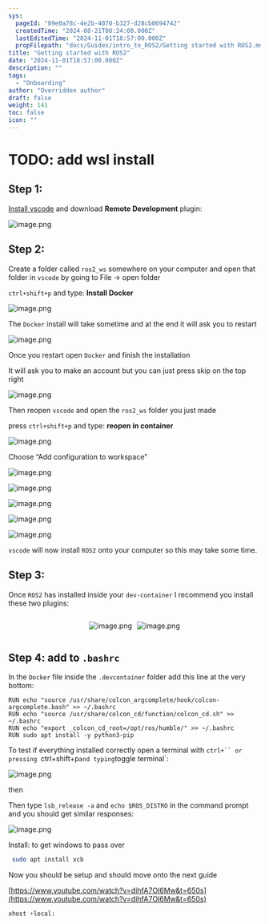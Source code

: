 ```yaml
---
sys:
  pageId: "89e0a78c-4e2b-4070-b327-d28cb0694742"
  createdTime: "2024-08-21T00:24:00.000Z"
  lastEditedTime: "2024-11-01T18:57:00.000Z"
  propFilepath: "docs/Guides/intro_to_ROS2/Getting started with ROS2.md"
title: "Getting started with ROS2"
date: "2024-11-01T18:57:00.000Z"
description: ""
tags:
  - "Onboarding"
author: "Overridden author"
draft: false
weight: 141
toc: false
icon: ""
---
```


# TODO: add wsl install

## Step 1:

[Install vscode](https://code.visualstudio.com/download) and download **Remote Development** plugin:

![image.png](https://prod-files-secure.s3.us-west-2.amazonaws.com/d518164a-d88e-44d1-a4ee-3adb3bd8bce0/efb52993-1881-4a40-b95e-6f020334f022/image.png?X-Amz-Algorithm=AWS4-HMAC-SHA256&X-Amz-Content-Sha256=UNSIGNED-PAYLOAD&X-Amz-Credential=ASIAZI2LB466T7VPWX6R%2F20250204%2Fus-west-2%2Fs3%2Faws4_request&X-Amz-Date=20250204T003526Z&X-Amz-Expires=3600&X-Amz-Security-Token=IQoJb3JpZ2luX2VjEAcaCXVzLXdlc3QtMiJHMEUCIFiTU01%2FoJqdfL6e8HTatMt%2FVUakaY2sDvYAhD%2BUXx7GAiEA5OYnSFne80r8k%2BpVQ3dMxS5FtH109Z%2Bcx1iGQouNqYIq%2FwMIIBAAGgw2Mzc0MjMxODM4MDUiDIGxFFn3Ffze9t0HGircA%2Fvgj%2FIjppLxGNx9vD9DawpYDM%2FIJfND3qXrym2qnh2mHCqdVDvhA%2BaqnjUGK6ITjN%2FWm35bvi5NWrdBJwlNqijphrRbwphglMOkKCoWrX4UFYXsI%2BXOvz3V1rR45KuuWYkARiIeOAeBj8cVksyxb2wzc7ToByZm61pC93fTIU2B390vhAxIFi886RLwnn4ttzvkNM9IpFUc7aMTyxr5x0kPB2NknMUdegky3%2BpIVfPeNwmOplV%2FHXttCYPFnW2GeuW6pO7CSmNnqeomsaeTRebvlAU3%2FrOC%2BQn26Ex%2BUvcf057kKgVEIh67TI3vPuwkS9haP%2FENt0%2BFEvwaI%2BEMIK6ATvQF68d3zrTv8%2F8KoUUQ6d7H3qnVdFbZMZB1cH3F5PlFabY68mra09r5CmngUqsbah9ZLOX0t2YxiVf%2F46TfHo%2B5sKwvApl2zYl0wMOvFTOlmWMrExgHjHb2b24R5Rr0ujA4hqIJJmhyipuq2816J7flaVxBgv%2F6iDUC1s8xV%2Fs%2BC%2Fut3HXGtECAzqQAA9WS%2B7KxQZCTFvrAdt8VTeBLUsMFysWZ0M1dXY306dNF%2BlFqx3e8zkwf0CtzVlg2Z1mk7spoD2Jy3EL%2FDc8ORlQgIkvyRtUby6SckIgAMPGUhb0GOqUBa2KUYsd%2B1VZcfenD%2BwRCBIOvgF6ns9UYpKwua%2Fp8ttn32x%2BBdti1uC7RkwGUnJ%2BqHv1EgGbyOq5ysaSkb5iVCFO0HbfPb63PF7x%2F5WnMNvcde4ishGCUk2HrTj7fUvcqWWkYM3h4gMCqN7TJGY%2BL%2BoxUdqfVWhvFyNh4MMpn1GrsOW71Rc9th8OE7gGUrQi8qMhJ6ute2uk9ahxWbGV4AdD3TuhR&X-Amz-Signature=d41c14bf5e0ec4e5474971816165b410f443e025bb9498e1ba30a88297d13b86&X-Amz-SignedHeaders=host&x-id=GetObject)

## Step 2:

Create a folder called `ros2_ws` somewhere on your computer and open that folder in `vscode` by going to File → open folder 

`ctrl+shift+p` and type: **Install Docker**

![image.png](https://prod-files-secure.s3.us-west-2.amazonaws.com/d518164a-d88e-44d1-a4ee-3adb3bd8bce0/2269dc0e-1cd5-47ff-bceb-c04ad9b2eab0/image.png?X-Amz-Algorithm=AWS4-HMAC-SHA256&X-Amz-Content-Sha256=UNSIGNED-PAYLOAD&X-Amz-Credential=ASIAZI2LB466T7VPWX6R%2F20250204%2Fus-west-2%2Fs3%2Faws4_request&X-Amz-Date=20250204T003526Z&X-Amz-Expires=3600&X-Amz-Security-Token=IQoJb3JpZ2luX2VjEAcaCXVzLXdlc3QtMiJHMEUCIFiTU01%2FoJqdfL6e8HTatMt%2FVUakaY2sDvYAhD%2BUXx7GAiEA5OYnSFne80r8k%2BpVQ3dMxS5FtH109Z%2Bcx1iGQouNqYIq%2FwMIIBAAGgw2Mzc0MjMxODM4MDUiDIGxFFn3Ffze9t0HGircA%2Fvgj%2FIjppLxGNx9vD9DawpYDM%2FIJfND3qXrym2qnh2mHCqdVDvhA%2BaqnjUGK6ITjN%2FWm35bvi5NWrdBJwlNqijphrRbwphglMOkKCoWrX4UFYXsI%2BXOvz3V1rR45KuuWYkARiIeOAeBj8cVksyxb2wzc7ToByZm61pC93fTIU2B390vhAxIFi886RLwnn4ttzvkNM9IpFUc7aMTyxr5x0kPB2NknMUdegky3%2BpIVfPeNwmOplV%2FHXttCYPFnW2GeuW6pO7CSmNnqeomsaeTRebvlAU3%2FrOC%2BQn26Ex%2BUvcf057kKgVEIh67TI3vPuwkS9haP%2FENt0%2BFEvwaI%2BEMIK6ATvQF68d3zrTv8%2F8KoUUQ6d7H3qnVdFbZMZB1cH3F5PlFabY68mra09r5CmngUqsbah9ZLOX0t2YxiVf%2F46TfHo%2B5sKwvApl2zYl0wMOvFTOlmWMrExgHjHb2b24R5Rr0ujA4hqIJJmhyipuq2816J7flaVxBgv%2F6iDUC1s8xV%2Fs%2BC%2Fut3HXGtECAzqQAA9WS%2B7KxQZCTFvrAdt8VTeBLUsMFysWZ0M1dXY306dNF%2BlFqx3e8zkwf0CtzVlg2Z1mk7spoD2Jy3EL%2FDc8ORlQgIkvyRtUby6SckIgAMPGUhb0GOqUBa2KUYsd%2B1VZcfenD%2BwRCBIOvgF6ns9UYpKwua%2Fp8ttn32x%2BBdti1uC7RkwGUnJ%2BqHv1EgGbyOq5ysaSkb5iVCFO0HbfPb63PF7x%2F5WnMNvcde4ishGCUk2HrTj7fUvcqWWkYM3h4gMCqN7TJGY%2BL%2BoxUdqfVWhvFyNh4MMpn1GrsOW71Rc9th8OE7gGUrQi8qMhJ6ute2uk9ahxWbGV4AdD3TuhR&X-Amz-Signature=db643cabdaa84fa26b56210fdde154be7eb1c5432887acac3f1915fac81d79d3&X-Amz-SignedHeaders=host&x-id=GetObject)

The `Docker` install will take sometime and at the end it will ask you to restart

![image.png](https://prod-files-secure.s3.us-west-2.amazonaws.com/d518164a-d88e-44d1-a4ee-3adb3bd8bce0/ed233f78-be33-4b1f-b89c-9c346c0e961e/image.png?X-Amz-Algorithm=AWS4-HMAC-SHA256&X-Amz-Content-Sha256=UNSIGNED-PAYLOAD&X-Amz-Credential=ASIAZI2LB466T7VPWX6R%2F20250204%2Fus-west-2%2Fs3%2Faws4_request&X-Amz-Date=20250204T003526Z&X-Amz-Expires=3600&X-Amz-Security-Token=IQoJb3JpZ2luX2VjEAcaCXVzLXdlc3QtMiJHMEUCIFiTU01%2FoJqdfL6e8HTatMt%2FVUakaY2sDvYAhD%2BUXx7GAiEA5OYnSFne80r8k%2BpVQ3dMxS5FtH109Z%2Bcx1iGQouNqYIq%2FwMIIBAAGgw2Mzc0MjMxODM4MDUiDIGxFFn3Ffze9t0HGircA%2Fvgj%2FIjppLxGNx9vD9DawpYDM%2FIJfND3qXrym2qnh2mHCqdVDvhA%2BaqnjUGK6ITjN%2FWm35bvi5NWrdBJwlNqijphrRbwphglMOkKCoWrX4UFYXsI%2BXOvz3V1rR45KuuWYkARiIeOAeBj8cVksyxb2wzc7ToByZm61pC93fTIU2B390vhAxIFi886RLwnn4ttzvkNM9IpFUc7aMTyxr5x0kPB2NknMUdegky3%2BpIVfPeNwmOplV%2FHXttCYPFnW2GeuW6pO7CSmNnqeomsaeTRebvlAU3%2FrOC%2BQn26Ex%2BUvcf057kKgVEIh67TI3vPuwkS9haP%2FENt0%2BFEvwaI%2BEMIK6ATvQF68d3zrTv8%2F8KoUUQ6d7H3qnVdFbZMZB1cH3F5PlFabY68mra09r5CmngUqsbah9ZLOX0t2YxiVf%2F46TfHo%2B5sKwvApl2zYl0wMOvFTOlmWMrExgHjHb2b24R5Rr0ujA4hqIJJmhyipuq2816J7flaVxBgv%2F6iDUC1s8xV%2Fs%2BC%2Fut3HXGtECAzqQAA9WS%2B7KxQZCTFvrAdt8VTeBLUsMFysWZ0M1dXY306dNF%2BlFqx3e8zkwf0CtzVlg2Z1mk7spoD2Jy3EL%2FDc8ORlQgIkvyRtUby6SckIgAMPGUhb0GOqUBa2KUYsd%2B1VZcfenD%2BwRCBIOvgF6ns9UYpKwua%2Fp8ttn32x%2BBdti1uC7RkwGUnJ%2BqHv1EgGbyOq5ysaSkb5iVCFO0HbfPb63PF7x%2F5WnMNvcde4ishGCUk2HrTj7fUvcqWWkYM3h4gMCqN7TJGY%2BL%2BoxUdqfVWhvFyNh4MMpn1GrsOW71Rc9th8OE7gGUrQi8qMhJ6ute2uk9ahxWbGV4AdD3TuhR&X-Amz-Signature=ceb27ccb3abe19f96e95380e6b500b7274f3b82b75d4e73d79cb27b5870734b1&X-Amz-SignedHeaders=host&x-id=GetObject)

Once you restart open `Docker` and finish the installation

It will ask you to make an account but you can just press skip on the top right

![image.png](https://prod-files-secure.s3.us-west-2.amazonaws.com/d518164a-d88e-44d1-a4ee-3adb3bd8bce0/21010ad9-1659-4fd9-9f59-9932a09b2a3d/image.png?X-Amz-Algorithm=AWS4-HMAC-SHA256&X-Amz-Content-Sha256=UNSIGNED-PAYLOAD&X-Amz-Credential=ASIAZI2LB466T7VPWX6R%2F20250204%2Fus-west-2%2Fs3%2Faws4_request&X-Amz-Date=20250204T003526Z&X-Amz-Expires=3600&X-Amz-Security-Token=IQoJb3JpZ2luX2VjEAcaCXVzLXdlc3QtMiJHMEUCIFiTU01%2FoJqdfL6e8HTatMt%2FVUakaY2sDvYAhD%2BUXx7GAiEA5OYnSFne80r8k%2BpVQ3dMxS5FtH109Z%2Bcx1iGQouNqYIq%2FwMIIBAAGgw2Mzc0MjMxODM4MDUiDIGxFFn3Ffze9t0HGircA%2Fvgj%2FIjppLxGNx9vD9DawpYDM%2FIJfND3qXrym2qnh2mHCqdVDvhA%2BaqnjUGK6ITjN%2FWm35bvi5NWrdBJwlNqijphrRbwphglMOkKCoWrX4UFYXsI%2BXOvz3V1rR45KuuWYkARiIeOAeBj8cVksyxb2wzc7ToByZm61pC93fTIU2B390vhAxIFi886RLwnn4ttzvkNM9IpFUc7aMTyxr5x0kPB2NknMUdegky3%2BpIVfPeNwmOplV%2FHXttCYPFnW2GeuW6pO7CSmNnqeomsaeTRebvlAU3%2FrOC%2BQn26Ex%2BUvcf057kKgVEIh67TI3vPuwkS9haP%2FENt0%2BFEvwaI%2BEMIK6ATvQF68d3zrTv8%2F8KoUUQ6d7H3qnVdFbZMZB1cH3F5PlFabY68mra09r5CmngUqsbah9ZLOX0t2YxiVf%2F46TfHo%2B5sKwvApl2zYl0wMOvFTOlmWMrExgHjHb2b24R5Rr0ujA4hqIJJmhyipuq2816J7flaVxBgv%2F6iDUC1s8xV%2Fs%2BC%2Fut3HXGtECAzqQAA9WS%2B7KxQZCTFvrAdt8VTeBLUsMFysWZ0M1dXY306dNF%2BlFqx3e8zkwf0CtzVlg2Z1mk7spoD2Jy3EL%2FDc8ORlQgIkvyRtUby6SckIgAMPGUhb0GOqUBa2KUYsd%2B1VZcfenD%2BwRCBIOvgF6ns9UYpKwua%2Fp8ttn32x%2BBdti1uC7RkwGUnJ%2BqHv1EgGbyOq5ysaSkb5iVCFO0HbfPb63PF7x%2F5WnMNvcde4ishGCUk2HrTj7fUvcqWWkYM3h4gMCqN7TJGY%2BL%2BoxUdqfVWhvFyNh4MMpn1GrsOW71Rc9th8OE7gGUrQi8qMhJ6ute2uk9ahxWbGV4AdD3TuhR&X-Amz-Signature=e03d1d5c5853326fbca369e55908f3fefd5c69f59a70cd946905bfd53f87bf7a&X-Amz-SignedHeaders=host&x-id=GetObject)

Then reopen `vscode` and open the `ros2_ws` folder you just made

press `ctrl+shift+p` and type: **reopen in container**

![image.png](https://prod-files-secure.s3.us-west-2.amazonaws.com/d518164a-d88e-44d1-a4ee-3adb3bd8bce0/4e93b8c2-41ad-488c-8095-c74205196118/image.png?X-Amz-Algorithm=AWS4-HMAC-SHA256&X-Amz-Content-Sha256=UNSIGNED-PAYLOAD&X-Amz-Credential=ASIAZI2LB466T7VPWX6R%2F20250204%2Fus-west-2%2Fs3%2Faws4_request&X-Amz-Date=20250204T003526Z&X-Amz-Expires=3600&X-Amz-Security-Token=IQoJb3JpZ2luX2VjEAcaCXVzLXdlc3QtMiJHMEUCIFiTU01%2FoJqdfL6e8HTatMt%2FVUakaY2sDvYAhD%2BUXx7GAiEA5OYnSFne80r8k%2BpVQ3dMxS5FtH109Z%2Bcx1iGQouNqYIq%2FwMIIBAAGgw2Mzc0MjMxODM4MDUiDIGxFFn3Ffze9t0HGircA%2Fvgj%2FIjppLxGNx9vD9DawpYDM%2FIJfND3qXrym2qnh2mHCqdVDvhA%2BaqnjUGK6ITjN%2FWm35bvi5NWrdBJwlNqijphrRbwphglMOkKCoWrX4UFYXsI%2BXOvz3V1rR45KuuWYkARiIeOAeBj8cVksyxb2wzc7ToByZm61pC93fTIU2B390vhAxIFi886RLwnn4ttzvkNM9IpFUc7aMTyxr5x0kPB2NknMUdegky3%2BpIVfPeNwmOplV%2FHXttCYPFnW2GeuW6pO7CSmNnqeomsaeTRebvlAU3%2FrOC%2BQn26Ex%2BUvcf057kKgVEIh67TI3vPuwkS9haP%2FENt0%2BFEvwaI%2BEMIK6ATvQF68d3zrTv8%2F8KoUUQ6d7H3qnVdFbZMZB1cH3F5PlFabY68mra09r5CmngUqsbah9ZLOX0t2YxiVf%2F46TfHo%2B5sKwvApl2zYl0wMOvFTOlmWMrExgHjHb2b24R5Rr0ujA4hqIJJmhyipuq2816J7flaVxBgv%2F6iDUC1s8xV%2Fs%2BC%2Fut3HXGtECAzqQAA9WS%2B7KxQZCTFvrAdt8VTeBLUsMFysWZ0M1dXY306dNF%2BlFqx3e8zkwf0CtzVlg2Z1mk7spoD2Jy3EL%2FDc8ORlQgIkvyRtUby6SckIgAMPGUhb0GOqUBa2KUYsd%2B1VZcfenD%2BwRCBIOvgF6ns9UYpKwua%2Fp8ttn32x%2BBdti1uC7RkwGUnJ%2BqHv1EgGbyOq5ysaSkb5iVCFO0HbfPb63PF7x%2F5WnMNvcde4ishGCUk2HrTj7fUvcqWWkYM3h4gMCqN7TJGY%2BL%2BoxUdqfVWhvFyNh4MMpn1GrsOW71Rc9th8OE7gGUrQi8qMhJ6ute2uk9ahxWbGV4AdD3TuhR&X-Amz-Signature=c46114c023ee773e6bd896e59c7659220d3ef78faf98c892f30f7bc9c176b0f0&X-Amz-SignedHeaders=host&x-id=GetObject)

Choose “Add configuration to workspace”

![image.png](https://prod-files-secure.s3.us-west-2.amazonaws.com/d518164a-d88e-44d1-a4ee-3adb3bd8bce0/9560b282-5060-4989-ba37-97e7b2c22476/image.png?X-Amz-Algorithm=AWS4-HMAC-SHA256&X-Amz-Content-Sha256=UNSIGNED-PAYLOAD&X-Amz-Credential=ASIAZI2LB466T7VPWX6R%2F20250204%2Fus-west-2%2Fs3%2Faws4_request&X-Amz-Date=20250204T003526Z&X-Amz-Expires=3600&X-Amz-Security-Token=IQoJb3JpZ2luX2VjEAcaCXVzLXdlc3QtMiJHMEUCIFiTU01%2FoJqdfL6e8HTatMt%2FVUakaY2sDvYAhD%2BUXx7GAiEA5OYnSFne80r8k%2BpVQ3dMxS5FtH109Z%2Bcx1iGQouNqYIq%2FwMIIBAAGgw2Mzc0MjMxODM4MDUiDIGxFFn3Ffze9t0HGircA%2Fvgj%2FIjppLxGNx9vD9DawpYDM%2FIJfND3qXrym2qnh2mHCqdVDvhA%2BaqnjUGK6ITjN%2FWm35bvi5NWrdBJwlNqijphrRbwphglMOkKCoWrX4UFYXsI%2BXOvz3V1rR45KuuWYkARiIeOAeBj8cVksyxb2wzc7ToByZm61pC93fTIU2B390vhAxIFi886RLwnn4ttzvkNM9IpFUc7aMTyxr5x0kPB2NknMUdegky3%2BpIVfPeNwmOplV%2FHXttCYPFnW2GeuW6pO7CSmNnqeomsaeTRebvlAU3%2FrOC%2BQn26Ex%2BUvcf057kKgVEIh67TI3vPuwkS9haP%2FENt0%2BFEvwaI%2BEMIK6ATvQF68d3zrTv8%2F8KoUUQ6d7H3qnVdFbZMZB1cH3F5PlFabY68mra09r5CmngUqsbah9ZLOX0t2YxiVf%2F46TfHo%2B5sKwvApl2zYl0wMOvFTOlmWMrExgHjHb2b24R5Rr0ujA4hqIJJmhyipuq2816J7flaVxBgv%2F6iDUC1s8xV%2Fs%2BC%2Fut3HXGtECAzqQAA9WS%2B7KxQZCTFvrAdt8VTeBLUsMFysWZ0M1dXY306dNF%2BlFqx3e8zkwf0CtzVlg2Z1mk7spoD2Jy3EL%2FDc8ORlQgIkvyRtUby6SckIgAMPGUhb0GOqUBa2KUYsd%2B1VZcfenD%2BwRCBIOvgF6ns9UYpKwua%2Fp8ttn32x%2BBdti1uC7RkwGUnJ%2BqHv1EgGbyOq5ysaSkb5iVCFO0HbfPb63PF7x%2F5WnMNvcde4ishGCUk2HrTj7fUvcqWWkYM3h4gMCqN7TJGY%2BL%2BoxUdqfVWhvFyNh4MMpn1GrsOW71Rc9th8OE7gGUrQi8qMhJ6ute2uk9ahxWbGV4AdD3TuhR&X-Amz-Signature=61b13eaf71917a0d083409e23d0e430670c12b52b41b896c5c1ef3fcd3d52259&X-Amz-SignedHeaders=host&x-id=GetObject)

![image.png](https://prod-files-secure.s3.us-west-2.amazonaws.com/d518164a-d88e-44d1-a4ee-3adb3bd8bce0/2ee63f81-886b-48e8-a553-dc6e5eac99e4/image.png?X-Amz-Algorithm=AWS4-HMAC-SHA256&X-Amz-Content-Sha256=UNSIGNED-PAYLOAD&X-Amz-Credential=ASIAZI2LB466T7VPWX6R%2F20250204%2Fus-west-2%2Fs3%2Faws4_request&X-Amz-Date=20250204T003526Z&X-Amz-Expires=3600&X-Amz-Security-Token=IQoJb3JpZ2luX2VjEAcaCXVzLXdlc3QtMiJHMEUCIFiTU01%2FoJqdfL6e8HTatMt%2FVUakaY2sDvYAhD%2BUXx7GAiEA5OYnSFne80r8k%2BpVQ3dMxS5FtH109Z%2Bcx1iGQouNqYIq%2FwMIIBAAGgw2Mzc0MjMxODM4MDUiDIGxFFn3Ffze9t0HGircA%2Fvgj%2FIjppLxGNx9vD9DawpYDM%2FIJfND3qXrym2qnh2mHCqdVDvhA%2BaqnjUGK6ITjN%2FWm35bvi5NWrdBJwlNqijphrRbwphglMOkKCoWrX4UFYXsI%2BXOvz3V1rR45KuuWYkARiIeOAeBj8cVksyxb2wzc7ToByZm61pC93fTIU2B390vhAxIFi886RLwnn4ttzvkNM9IpFUc7aMTyxr5x0kPB2NknMUdegky3%2BpIVfPeNwmOplV%2FHXttCYPFnW2GeuW6pO7CSmNnqeomsaeTRebvlAU3%2FrOC%2BQn26Ex%2BUvcf057kKgVEIh67TI3vPuwkS9haP%2FENt0%2BFEvwaI%2BEMIK6ATvQF68d3zrTv8%2F8KoUUQ6d7H3qnVdFbZMZB1cH3F5PlFabY68mra09r5CmngUqsbah9ZLOX0t2YxiVf%2F46TfHo%2B5sKwvApl2zYl0wMOvFTOlmWMrExgHjHb2b24R5Rr0ujA4hqIJJmhyipuq2816J7flaVxBgv%2F6iDUC1s8xV%2Fs%2BC%2Fut3HXGtECAzqQAA9WS%2B7KxQZCTFvrAdt8VTeBLUsMFysWZ0M1dXY306dNF%2BlFqx3e8zkwf0CtzVlg2Z1mk7spoD2Jy3EL%2FDc8ORlQgIkvyRtUby6SckIgAMPGUhb0GOqUBa2KUYsd%2B1VZcfenD%2BwRCBIOvgF6ns9UYpKwua%2Fp8ttn32x%2BBdti1uC7RkwGUnJ%2BqHv1EgGbyOq5ysaSkb5iVCFO0HbfPb63PF7x%2F5WnMNvcde4ishGCUk2HrTj7fUvcqWWkYM3h4gMCqN7TJGY%2BL%2BoxUdqfVWhvFyNh4MMpn1GrsOW71Rc9th8OE7gGUrQi8qMhJ6ute2uk9ahxWbGV4AdD3TuhR&X-Amz-Signature=066336aaacf3e0c51c44dc81c1168c80684311e5bf82b23e5257977158615783&X-Amz-SignedHeaders=host&x-id=GetObject)

![image.png](https://prod-files-secure.s3.us-west-2.amazonaws.com/d518164a-d88e-44d1-a4ee-3adb3bd8bce0/ae1580b2-b048-407e-aed9-b584224a7a04/image.png?X-Amz-Algorithm=AWS4-HMAC-SHA256&X-Amz-Content-Sha256=UNSIGNED-PAYLOAD&X-Amz-Credential=ASIAZI2LB466T7VPWX6R%2F20250204%2Fus-west-2%2Fs3%2Faws4_request&X-Amz-Date=20250204T003526Z&X-Amz-Expires=3600&X-Amz-Security-Token=IQoJb3JpZ2luX2VjEAcaCXVzLXdlc3QtMiJHMEUCIFiTU01%2FoJqdfL6e8HTatMt%2FVUakaY2sDvYAhD%2BUXx7GAiEA5OYnSFne80r8k%2BpVQ3dMxS5FtH109Z%2Bcx1iGQouNqYIq%2FwMIIBAAGgw2Mzc0MjMxODM4MDUiDIGxFFn3Ffze9t0HGircA%2Fvgj%2FIjppLxGNx9vD9DawpYDM%2FIJfND3qXrym2qnh2mHCqdVDvhA%2BaqnjUGK6ITjN%2FWm35bvi5NWrdBJwlNqijphrRbwphglMOkKCoWrX4UFYXsI%2BXOvz3V1rR45KuuWYkARiIeOAeBj8cVksyxb2wzc7ToByZm61pC93fTIU2B390vhAxIFi886RLwnn4ttzvkNM9IpFUc7aMTyxr5x0kPB2NknMUdegky3%2BpIVfPeNwmOplV%2FHXttCYPFnW2GeuW6pO7CSmNnqeomsaeTRebvlAU3%2FrOC%2BQn26Ex%2BUvcf057kKgVEIh67TI3vPuwkS9haP%2FENt0%2BFEvwaI%2BEMIK6ATvQF68d3zrTv8%2F8KoUUQ6d7H3qnVdFbZMZB1cH3F5PlFabY68mra09r5CmngUqsbah9ZLOX0t2YxiVf%2F46TfHo%2B5sKwvApl2zYl0wMOvFTOlmWMrExgHjHb2b24R5Rr0ujA4hqIJJmhyipuq2816J7flaVxBgv%2F6iDUC1s8xV%2Fs%2BC%2Fut3HXGtECAzqQAA9WS%2B7KxQZCTFvrAdt8VTeBLUsMFysWZ0M1dXY306dNF%2BlFqx3e8zkwf0CtzVlg2Z1mk7spoD2Jy3EL%2FDc8ORlQgIkvyRtUby6SckIgAMPGUhb0GOqUBa2KUYsd%2B1VZcfenD%2BwRCBIOvgF6ns9UYpKwua%2Fp8ttn32x%2BBdti1uC7RkwGUnJ%2BqHv1EgGbyOq5ysaSkb5iVCFO0HbfPb63PF7x%2F5WnMNvcde4ishGCUk2HrTj7fUvcqWWkYM3h4gMCqN7TJGY%2BL%2BoxUdqfVWhvFyNh4MMpn1GrsOW71Rc9th8OE7gGUrQi8qMhJ6ute2uk9ahxWbGV4AdD3TuhR&X-Amz-Signature=861df656569e585030607c2bd4865acd1eb28618cffdae59aa4a55483d061f18&X-Amz-SignedHeaders=host&x-id=GetObject)

![image.png](https://prod-files-secure.s3.us-west-2.amazonaws.com/d518164a-d88e-44d1-a4ee-3adb3bd8bce0/53255b28-f75e-430f-b9e3-c0ac8577e42b/image.png?X-Amz-Algorithm=AWS4-HMAC-SHA256&X-Amz-Content-Sha256=UNSIGNED-PAYLOAD&X-Amz-Credential=ASIAZI2LB466T7VPWX6R%2F20250204%2Fus-west-2%2Fs3%2Faws4_request&X-Amz-Date=20250204T003526Z&X-Amz-Expires=3600&X-Amz-Security-Token=IQoJb3JpZ2luX2VjEAcaCXVzLXdlc3QtMiJHMEUCIFiTU01%2FoJqdfL6e8HTatMt%2FVUakaY2sDvYAhD%2BUXx7GAiEA5OYnSFne80r8k%2BpVQ3dMxS5FtH109Z%2Bcx1iGQouNqYIq%2FwMIIBAAGgw2Mzc0MjMxODM4MDUiDIGxFFn3Ffze9t0HGircA%2Fvgj%2FIjppLxGNx9vD9DawpYDM%2FIJfND3qXrym2qnh2mHCqdVDvhA%2BaqnjUGK6ITjN%2FWm35bvi5NWrdBJwlNqijphrRbwphglMOkKCoWrX4UFYXsI%2BXOvz3V1rR45KuuWYkARiIeOAeBj8cVksyxb2wzc7ToByZm61pC93fTIU2B390vhAxIFi886RLwnn4ttzvkNM9IpFUc7aMTyxr5x0kPB2NknMUdegky3%2BpIVfPeNwmOplV%2FHXttCYPFnW2GeuW6pO7CSmNnqeomsaeTRebvlAU3%2FrOC%2BQn26Ex%2BUvcf057kKgVEIh67TI3vPuwkS9haP%2FENt0%2BFEvwaI%2BEMIK6ATvQF68d3zrTv8%2F8KoUUQ6d7H3qnVdFbZMZB1cH3F5PlFabY68mra09r5CmngUqsbah9ZLOX0t2YxiVf%2F46TfHo%2B5sKwvApl2zYl0wMOvFTOlmWMrExgHjHb2b24R5Rr0ujA4hqIJJmhyipuq2816J7flaVxBgv%2F6iDUC1s8xV%2Fs%2BC%2Fut3HXGtECAzqQAA9WS%2B7KxQZCTFvrAdt8VTeBLUsMFysWZ0M1dXY306dNF%2BlFqx3e8zkwf0CtzVlg2Z1mk7spoD2Jy3EL%2FDc8ORlQgIkvyRtUby6SckIgAMPGUhb0GOqUBa2KUYsd%2B1VZcfenD%2BwRCBIOvgF6ns9UYpKwua%2Fp8ttn32x%2BBdti1uC7RkwGUnJ%2BqHv1EgGbyOq5ysaSkb5iVCFO0HbfPb63PF7x%2F5WnMNvcde4ishGCUk2HrTj7fUvcqWWkYM3h4gMCqN7TJGY%2BL%2BoxUdqfVWhvFyNh4MMpn1GrsOW71Rc9th8OE7gGUrQi8qMhJ6ute2uk9ahxWbGV4AdD3TuhR&X-Amz-Signature=808554085c030f285570ac065eb49f1b0c2b80aac949786cc9f1f0876daf0558&X-Amz-SignedHeaders=host&x-id=GetObject)

![image.png](https://prod-files-secure.s3.us-west-2.amazonaws.com/d518164a-d88e-44d1-a4ee-3adb3bd8bce0/7c562767-5af9-4ffb-97d1-327bcdf4ee00/image.png?X-Amz-Algorithm=AWS4-HMAC-SHA256&X-Amz-Content-Sha256=UNSIGNED-PAYLOAD&X-Amz-Credential=ASIAZI2LB466T7VPWX6R%2F20250204%2Fus-west-2%2Fs3%2Faws4_request&X-Amz-Date=20250204T003526Z&X-Amz-Expires=3600&X-Amz-Security-Token=IQoJb3JpZ2luX2VjEAcaCXVzLXdlc3QtMiJHMEUCIFiTU01%2FoJqdfL6e8HTatMt%2FVUakaY2sDvYAhD%2BUXx7GAiEA5OYnSFne80r8k%2BpVQ3dMxS5FtH109Z%2Bcx1iGQouNqYIq%2FwMIIBAAGgw2Mzc0MjMxODM4MDUiDIGxFFn3Ffze9t0HGircA%2Fvgj%2FIjppLxGNx9vD9DawpYDM%2FIJfND3qXrym2qnh2mHCqdVDvhA%2BaqnjUGK6ITjN%2FWm35bvi5NWrdBJwlNqijphrRbwphglMOkKCoWrX4UFYXsI%2BXOvz3V1rR45KuuWYkARiIeOAeBj8cVksyxb2wzc7ToByZm61pC93fTIU2B390vhAxIFi886RLwnn4ttzvkNM9IpFUc7aMTyxr5x0kPB2NknMUdegky3%2BpIVfPeNwmOplV%2FHXttCYPFnW2GeuW6pO7CSmNnqeomsaeTRebvlAU3%2FrOC%2BQn26Ex%2BUvcf057kKgVEIh67TI3vPuwkS9haP%2FENt0%2BFEvwaI%2BEMIK6ATvQF68d3zrTv8%2F8KoUUQ6d7H3qnVdFbZMZB1cH3F5PlFabY68mra09r5CmngUqsbah9ZLOX0t2YxiVf%2F46TfHo%2B5sKwvApl2zYl0wMOvFTOlmWMrExgHjHb2b24R5Rr0ujA4hqIJJmhyipuq2816J7flaVxBgv%2F6iDUC1s8xV%2Fs%2BC%2Fut3HXGtECAzqQAA9WS%2B7KxQZCTFvrAdt8VTeBLUsMFysWZ0M1dXY306dNF%2BlFqx3e8zkwf0CtzVlg2Z1mk7spoD2Jy3EL%2FDc8ORlQgIkvyRtUby6SckIgAMPGUhb0GOqUBa2KUYsd%2B1VZcfenD%2BwRCBIOvgF6ns9UYpKwua%2Fp8ttn32x%2BBdti1uC7RkwGUnJ%2BqHv1EgGbyOq5ysaSkb5iVCFO0HbfPb63PF7x%2F5WnMNvcde4ishGCUk2HrTj7fUvcqWWkYM3h4gMCqN7TJGY%2BL%2BoxUdqfVWhvFyNh4MMpn1GrsOW71Rc9th8OE7gGUrQi8qMhJ6ute2uk9ahxWbGV4AdD3TuhR&X-Amz-Signature=b2c4c5a64a1d40bf283b63547ffb38797b667996921033078394f2e228fdb899&X-Amz-SignedHeaders=host&x-id=GetObject)

`vscode` will now install `ROS2` onto your computer so this may take some time.

## Step 3:

Once `ROS2` has installed inside your `dev-container` I recommend you install these two plugins:

<div style="display: flex;flex-direction: row; column-gap:10px; max-width: 630px;justify-content: center;">
<div>

![image.png](https://prod-files-secure.s3.us-west-2.amazonaws.com/d518164a-d88e-44d1-a4ee-3adb3bd8bce0/3fc3d550-5a54-4ba1-ba6b-faa01cdb7369/image.png?X-Amz-Algorithm=AWS4-HMAC-SHA256&X-Amz-Content-Sha256=UNSIGNED-PAYLOAD&X-Amz-Credential=ASIAZI2LB466TT5YKSLI%2F20250204%2Fus-west-2%2Fs3%2Faws4_request&X-Amz-Date=20250204T003528Z&X-Amz-Expires=3600&X-Amz-Security-Token=IQoJb3JpZ2luX2VjEAcaCXVzLXdlc3QtMiJGMEQCIHfCklNdoVZe2%2FXKDItW0hsdVdamTtOJs8oZ9BGc0CM1AiBg6%2FAZI%2B2Tq8zwLIJnMGpo71cNdVhzhpPCeQX5riDS%2Fir%2FAwggEAAaDDYzNzQyMzE4MzgwNSIMITJt%2BZ9CtU03EO9gKtwDcLi0NQuCioSn4JpkYu5lU7Hmgri3iVANRvRidk4MfTkcMFVOo58%2B07ovSF2OeHTER0IYT35VR%2FCi%2B37kYmY2Ui4rXkumyXnpyN%2Fyb5RzbmMS%2BvNwj4hKQwP8bEB49mwftH3ef837TEmHu9KwrMSw8zM%2FGmtKbuYkrQLbPfKPxS4UjBRX%2FjkTBZQLnHw90rqmRKgeZ32Gqbo%2B0zde%2Bzi%2BAHlnFQu6BjbxGyML6S8%2BQGfaseMmavlbLU1ePkf33frB3CdCT7oXWjulKMXMDnlrQjEevyIn6iyC5b%2FRJcH5%2B4Ax82jrixZfmD%2FD24MWLJp8qt1rlNMk4nc%2FAqaZfMjjIaYAn1U3z4QcqP7f2Qm%2FsiU5qWTQPmpMAJhUj3uLzlfzzre63HQwgLRepzqGdOFx24Ii9IGLHekCPo6UmfOpaSdOjCTqG3dwjofe%2FGCsZBDNqspW%2B%2BLCW%2FFriKK%2BAq6mJjKEnIh73kjHOSXord6uBd5PH7SmX5usC7No%2BFlBdtlnNkYt4nOnfjj0nSDGq3FQtebMVY7ZNEEsYPZ3p0mUZgfCw9F4mkIrTFcX0KwPWLEMmVv2pfqGNjtzBX9ElOv46UWtWbkA6QnGM6mYLfhdXrljNF%2F2Tga29VAxXDswmJWFvQY6pgF9gVV3lHA%2BnIWIxa2bXyHNLFGz6MmdRd8vNYamQ88z9urxSjh2ila9L1zRrEfIkNGj6UTBmKku6EyhKgIV8ntbTAnzPQX%2BtTdX2OiptcAbVfMbZdHaO9OH7Slg%2BxqD4KSRG4MKdYL98u3KVxVjBWfH2qA5YlMMM4wM%2BPw0%2F2PiHukzl%2BpZ%2FaAG1RrqQexK7zQEDGwV3TAwaB3bnk52C%2B9mSWOWGWik&X-Amz-Signature=8b17ddb349a9081dfaab266bdbb78c097fcf5746a79b03028a1f725b03a8bf67&X-Amz-SignedHeaders=host&x-id=GetObject)

</div>
<div>

![image.png](https://prod-files-secure.s3.us-west-2.amazonaws.com/d518164a-d88e-44d1-a4ee-3adb3bd8bce0/d994cc66-13c2-4093-a5a3-f84cf4601a82/image.png?X-Amz-Algorithm=AWS4-HMAC-SHA256&X-Amz-Content-Sha256=UNSIGNED-PAYLOAD&X-Amz-Credential=ASIAZI2LB466XTK667GU%2F20250204%2Fus-west-2%2Fs3%2Faws4_request&X-Amz-Date=20250204T003528Z&X-Amz-Expires=3600&X-Amz-Security-Token=IQoJb3JpZ2luX2VjEAcaCXVzLXdlc3QtMiJGMEQCIDhm%2FKoJe%2BhS7mTojpbl7XfT6wco7znOGtU5IJY0GCOwAiAEMXNBr1XAHAbqpnAOZ7xyKO6t0nX9zd1MZr3xHhsw3Sr%2FAwggEAAaDDYzNzQyMzE4MzgwNSIMjDZzfHsaSc9RZruXKtwDjP54JvR30Fr2%2Bx5a8bAzM4AOaCQOlxeLSRk%2F7bAb0a9fic9Z20OIOkfc7aW71NWtJHum5IVp1WxFxfNzUKcclqDs5DRKDmJD1J5d5nVj7TPFCzFsqsiDDlUawgqXsILjY%2BXPEifAjsKH5DaBIRlL4Rqu3Iq80j6fs8LgXDY8DKaM2b6kooht3I6Wa3ka%2BcS4yrUC90ZZxFKwMkNqQJRxNouha3wNSRmtXUhX7kUpZ2vEAW3Gg4cBg9rvmnuM5HvUF7uILtiji0Zz01a29W%2BXzwCmoM%2FkfpXucLVl8yaDc9jhBhWO2rPaf6DtvA1%2B07DevccEXJk6dZiQCcYFTwsHYzMGJ0uo3Kcg8%2FZhP243YDDEB9BNnpIMOaNB%2B4E6283PC6TAP8pWHgnXL8d1r9gPcb42rVprcIhKtqdACHaV4jNkgsrHhA8uKiaygknN8cgp4jKjVdRfpGrzoUDowHRa6FJ%2FRbxTkSBXRo9lyNzY7viE3qJYy6IRpUIEXpoAqMNd8hG1iq%2FjNBKzADEBHf1UETpfBRqLIFayj2hAgvZVrPqjPOoVsRci05zxSNZElMhbqJhqAFlHeeFQmzEUnkAZcs8f5Er0CXJsc8u7%2B%2BPhrQNveY1iNfwBroG4yNEwqZWFvQY6pgH2I1TJtP39dxOrCaFJ6TLVjCvjg1Cl9u30hmeZ%2BCeKZFrN1sFuTYyO8PHzdvwBPM4PWPZY%2F2w0Gaq5J%2BbpmNBa6Mwgbms29w23SZ9bc5RMyWGTfokfcPgp3FyqYAW%2FU8Md5GAKObIwIBYLK1LPrlUgLu5CTCi7fTkVDZOZAT296kzVmQAN%2FM2%2Bf60L5mbQOWXTGxlO78IYMRNz6f36lihiOx0LE4Hn&X-Amz-Signature=404f77569aedb3df8c03f0f411142d57a75f947619e1208cc002da6ddbf03c89&X-Amz-SignedHeaders=host&x-id=GetObject)

</div>
</div>

## Step 4: add to `.bashrc`

In the `Docker` file inside the `.devcontainer` folder add this line at the very bottom: 

```docker
RUN echo "source /usr/share/colcon_argcomplete/hook/colcon-argcomplete.bash" >> ~/.bashrc
RUN echo "source /usr/share/colcon_cd/function/colcon_cd.sh" >> ~/.bashrc
RUN echo "export _colcon_cd_root=/opt/ros/humble/" >> ~/.bashrc
RUN sudo apt install -y python3-pip 
```

To test if everything installed correctly open a terminal with `ctrl+`` or pressing `ctrl+shift+p` and typing `toggle terminal`:

![image.png](https://prod-files-secure.s3.us-west-2.amazonaws.com/d518164a-d88e-44d1-a4ee-3adb3bd8bce0/6a4943d8-b04e-4c02-9a58-775f3384d1a5/image.png?X-Amz-Algorithm=AWS4-HMAC-SHA256&X-Amz-Content-Sha256=UNSIGNED-PAYLOAD&X-Amz-Credential=ASIAZI2LB466T7VPWX6R%2F20250204%2Fus-west-2%2Fs3%2Faws4_request&X-Amz-Date=20250204T003526Z&X-Amz-Expires=3600&X-Amz-Security-Token=IQoJb3JpZ2luX2VjEAcaCXVzLXdlc3QtMiJHMEUCIFiTU01%2FoJqdfL6e8HTatMt%2FVUakaY2sDvYAhD%2BUXx7GAiEA5OYnSFne80r8k%2BpVQ3dMxS5FtH109Z%2Bcx1iGQouNqYIq%2FwMIIBAAGgw2Mzc0MjMxODM4MDUiDIGxFFn3Ffze9t0HGircA%2Fvgj%2FIjppLxGNx9vD9DawpYDM%2FIJfND3qXrym2qnh2mHCqdVDvhA%2BaqnjUGK6ITjN%2FWm35bvi5NWrdBJwlNqijphrRbwphglMOkKCoWrX4UFYXsI%2BXOvz3V1rR45KuuWYkARiIeOAeBj8cVksyxb2wzc7ToByZm61pC93fTIU2B390vhAxIFi886RLwnn4ttzvkNM9IpFUc7aMTyxr5x0kPB2NknMUdegky3%2BpIVfPeNwmOplV%2FHXttCYPFnW2GeuW6pO7CSmNnqeomsaeTRebvlAU3%2FrOC%2BQn26Ex%2BUvcf057kKgVEIh67TI3vPuwkS9haP%2FENt0%2BFEvwaI%2BEMIK6ATvQF68d3zrTv8%2F8KoUUQ6d7H3qnVdFbZMZB1cH3F5PlFabY68mra09r5CmngUqsbah9ZLOX0t2YxiVf%2F46TfHo%2B5sKwvApl2zYl0wMOvFTOlmWMrExgHjHb2b24R5Rr0ujA4hqIJJmhyipuq2816J7flaVxBgv%2F6iDUC1s8xV%2Fs%2BC%2Fut3HXGtECAzqQAA9WS%2B7KxQZCTFvrAdt8VTeBLUsMFysWZ0M1dXY306dNF%2BlFqx3e8zkwf0CtzVlg2Z1mk7spoD2Jy3EL%2FDc8ORlQgIkvyRtUby6SckIgAMPGUhb0GOqUBa2KUYsd%2B1VZcfenD%2BwRCBIOvgF6ns9UYpKwua%2Fp8ttn32x%2BBdti1uC7RkwGUnJ%2BqHv1EgGbyOq5ysaSkb5iVCFO0HbfPb63PF7x%2F5WnMNvcde4ishGCUk2HrTj7fUvcqWWkYM3h4gMCqN7TJGY%2BL%2BoxUdqfVWhvFyNh4MMpn1GrsOW71Rc9th8OE7gGUrQi8qMhJ6ute2uk9ahxWbGV4AdD3TuhR&X-Amz-Signature=f675f85b7b5f530909998e277216a4b559d2ddd537f0cc12ed2e22071bbc4436&X-Amz-SignedHeaders=host&x-id=GetObject)

then 

Then type `lsb_release -a` and `echo $ROS_DISTRO` in the command prompt and you should get similar responses:

![image.png](https://prod-files-secure.s3.us-west-2.amazonaws.com/d518164a-d88e-44d1-a4ee-3adb3bd8bce0/3e635dec-a805-4e85-8b9e-d000e5b71a4e/image.png?X-Amz-Algorithm=AWS4-HMAC-SHA256&X-Amz-Content-Sha256=UNSIGNED-PAYLOAD&X-Amz-Credential=ASIAZI2LB466T7VPWX6R%2F20250204%2Fus-west-2%2Fs3%2Faws4_request&X-Amz-Date=20250204T003526Z&X-Amz-Expires=3600&X-Amz-Security-Token=IQoJb3JpZ2luX2VjEAcaCXVzLXdlc3QtMiJHMEUCIFiTU01%2FoJqdfL6e8HTatMt%2FVUakaY2sDvYAhD%2BUXx7GAiEA5OYnSFne80r8k%2BpVQ3dMxS5FtH109Z%2Bcx1iGQouNqYIq%2FwMIIBAAGgw2Mzc0MjMxODM4MDUiDIGxFFn3Ffze9t0HGircA%2Fvgj%2FIjppLxGNx9vD9DawpYDM%2FIJfND3qXrym2qnh2mHCqdVDvhA%2BaqnjUGK6ITjN%2FWm35bvi5NWrdBJwlNqijphrRbwphglMOkKCoWrX4UFYXsI%2BXOvz3V1rR45KuuWYkARiIeOAeBj8cVksyxb2wzc7ToByZm61pC93fTIU2B390vhAxIFi886RLwnn4ttzvkNM9IpFUc7aMTyxr5x0kPB2NknMUdegky3%2BpIVfPeNwmOplV%2FHXttCYPFnW2GeuW6pO7CSmNnqeomsaeTRebvlAU3%2FrOC%2BQn26Ex%2BUvcf057kKgVEIh67TI3vPuwkS9haP%2FENt0%2BFEvwaI%2BEMIK6ATvQF68d3zrTv8%2F8KoUUQ6d7H3qnVdFbZMZB1cH3F5PlFabY68mra09r5CmngUqsbah9ZLOX0t2YxiVf%2F46TfHo%2B5sKwvApl2zYl0wMOvFTOlmWMrExgHjHb2b24R5Rr0ujA4hqIJJmhyipuq2816J7flaVxBgv%2F6iDUC1s8xV%2Fs%2BC%2Fut3HXGtECAzqQAA9WS%2B7KxQZCTFvrAdt8VTeBLUsMFysWZ0M1dXY306dNF%2BlFqx3e8zkwf0CtzVlg2Z1mk7spoD2Jy3EL%2FDc8ORlQgIkvyRtUby6SckIgAMPGUhb0GOqUBa2KUYsd%2B1VZcfenD%2BwRCBIOvgF6ns9UYpKwua%2Fp8ttn32x%2BBdti1uC7RkwGUnJ%2BqHv1EgGbyOq5ysaSkb5iVCFO0HbfPb63PF7x%2F5WnMNvcde4ishGCUk2HrTj7fUvcqWWkYM3h4gMCqN7TJGY%2BL%2BoxUdqfVWhvFyNh4MMpn1GrsOW71Rc9th8OE7gGUrQi8qMhJ6ute2uk9ahxWbGV4AdD3TuhR&X-Amz-Signature=764a006d9fe02977c3c3117a4bf240d3c6352814e23bd3edb296683be2f62dd1&X-Amz-SignedHeaders=host&x-id=GetObject)

Install:  to get windows to pass over

```bash
 sudo apt install xcb
```

Now you should be setup and should move onto the next guide 

[https://www.youtube.com/watch?v=dihfA7Ol6Mw&t=650s](https://www.youtube.com/watch?v=dihfA7Ol6Mw&t=650s)

```python
xhost +local:
```
